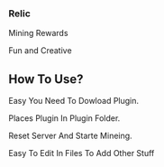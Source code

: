 ### Relic
Mining Rewards

Fun and Creative

## How To Use?
Easy You Need To Dowload Plugin.

Places Plugin In Plugin Folder.

Reset Server And Starte Mineing.

Easy To Edit In Files To Add Other Stuff
